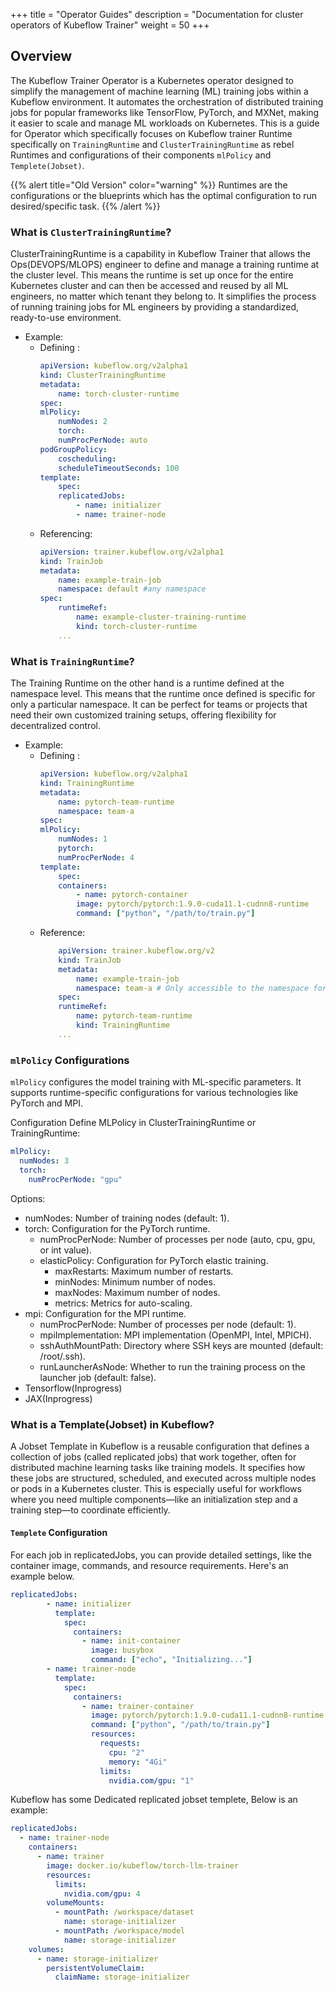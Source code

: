 +++
title = "Operator Guides"
description = "Documentation for cluster operators of Kubeflow Trainer"
weight = 50
+++

## Overview
The Kubeflow Trainer Operator is a Kubernetes operator designed to simplify the management of machine learning (ML) training jobs within a Kubeflow environment. It automates the orchestration of distributed training jobs for popular frameworks like TensorFlow, PyTorch, and MXNet, making it easier to scale and manage ML workloads on Kubernetes.
This is a guide for Operator which specifically focuses on Kubeflow trainer Runtime specifically on `TrainingRuntime` and `ClusterTrainingRuntime` as rebel Runtimes and configurations of their components `mlPolicy` and `Templete(Jobset)`.

{{% alert title="Old Version" color="warning" %}}
Runtimes are the configurations or the blueprints which has the optimal configuration to run desired/specific task.
{{% /alert %}}

### What is `ClusterTrainingRuntime`?
ClusterTrainingRuntime is a capability in Kubeflow Trainer that allows the Ops(DEVOPS/MLOPS) engineer to define and manage a training runtime at the cluster level. This means the runtime is set up once for the entire Kubernetes cluster and can then be accessed and reused by all ML engineers, no matter which tenant they belong to. It simplifies the process of running training jobs for ML engineers by providing a standardized, ready-to-use environment.

- Example:
    - Defining :
        ```YAML
        apiVersion: kubeflow.org/v2alpha1
        kind: ClusterTrainingRuntime
        metadata:
            name: torch-cluster-runtime
        spec:
        mlPolicy:
            numNodes: 2
            torch:
            numProcPerNode: auto
        podGroupPolicy:
            coscheduling:
            scheduleTimeoutSeconds: 100
        template:
            spec:
            replicatedJobs:
                - name: initializer
                - name: trainer-node
        ```
    - Referencing:
        ```YAML
        apiVersion: trainer.kubeflow.org/v2alpha1
        kind: TrainJob
        metadata:
            name: example-train-job
            namespace: default #any namespace
        spec:
            runtimeRef:
                name: example-cluster-training-runtime
                kind: torch-cluster-runtime
            ...
        ```

### What is `TrainingRuntime`?
The Training Runtime on the other hand is a runtime defined at the namespace level. This means that the runtime once defined is specific for only a particular namespace. It can be perfect for teams or projects that need their own customized training setups, offering flexibility for decentralized control.

- Example:
    - Defining :
        ```YAML
        apiVersion: kubeflow.org/v2alpha1
        kind: TrainingRuntime
        metadata:
            name: pytorch-team-runtime
            namespace: team-a
        spec:
        mlPolicy:
            numNodes: 1
            pytorch:
            numProcPerNode: 4
        template:
            spec:
            containers:
                - name: pytorch-container
                image: pytorch/pytorch:1.9.0-cuda11.1-cudnn8-runtime
                command: ["python", "/path/to/train.py"]
        ```
    - Reference:
        ```YAML
            apiVersion: trainer.kubeflow.org/v2
            kind: TrainJob
            metadata:
                name: example-train-job
                namespace: team-a # Only accessible to the namespace for which it is defined
            spec:
            runtimeRef:
                name: pytorch-team-runtime
                kind: TrainingRuntime
            ...

### `mlPolicy` Configurations

`mlPolicy` configures the model training with ML-specific parameters. It supports runtime-specific configurations for various technologies like PyTorch and MPI.

Configuration
Define MLPolicy in ClusterTrainingRuntime or TrainingRuntime:
```YAML
mlPolicy:
  numNodes: 3
  torch:
    numProcPerNode: "gpu"
```

Options:
- numNodes: Number of training nodes (default: 1).
- torch: Configuration for the PyTorch runtime.
    - numProcPerNode: Number of processes per node (auto, cpu, gpu, or int value).
    - elasticPolicy: Configuration for PyTorch elastic training.
        - maxRestarts: Maximum number of restarts.
        - minNodes: Minimum number of nodes.
        - maxNodes: Maximum number of nodes.
        - metrics: Metrics for auto-scaling.
- mpi: Configuration for the MPI runtime.
    - numProcPerNode: Number of processes per node (default: 1).
    - mpiImplementation: MPI implementation (OpenMPI, Intel, MPICH).
    - sshAuthMountPath: Directory where SSH keys are mounted (default: /root/.ssh).
    - runLauncherAsNode: Whether to run the training process on the launcher job (default: false).
- Tensorflow(Inprogress)
- JAX(Inprogress)

### What is a Template(Jobset) in Kubeflow?
A Jobset Template in Kubeflow is a reusable configuration that defines a collection of jobs (called replicated jobs) that work together, often for distributed machine learning tasks like training models. It specifies how these jobs are structured, scheduled, and executed across multiple nodes or pods in a Kubernetes cluster. This is especially useful for workflows where you need multiple components—like an initialization step and a training step—to coordinate efficiently.

#### `Templete` Configuration 
For each job in replicatedJobs, you can provide detailed settings, like the container image, commands, and resource requirements.
Here's an example below.
```YAML
replicatedJobs:
        - name: initializer
          template:
            spec:
              containers:
                - name: init-container
                  image: busybox
                  command: ["echo", "Initializing..."]
        - name: trainer-node
          template:
            spec:
              containers:
                - name: trainer-container
                  image: pytorch/pytorch:1.9.0-cuda11.1-cudnn8-runtime
                  command: ["python", "/path/to/train.py"]
                  resources:
                    requests:
                      cpu: "2"
                      memory: "4Gi"
                    limits:
                      nvidia.com/gpu: "1"
```

Kubeflow has some Dedicated replicated jobset templete, Below is an example: 
```YAML
replicatedJobs:
  - name: trainer-node
    containers:
      - name: trainer
        image: docker.io/kubeflow/torch-llm-trainer
        resources:
          limits:
            nvidia.com/gpu: 4
        volumeMounts:
          - mountPath: /workspace/dataset
            name: storage-initializer
          - mountPath: /workspace/model
            name: storage-initializer
    volumes:
      - name: storage-initializer
        persistentVolumeClaim:
          claimName: storage-initializer
```